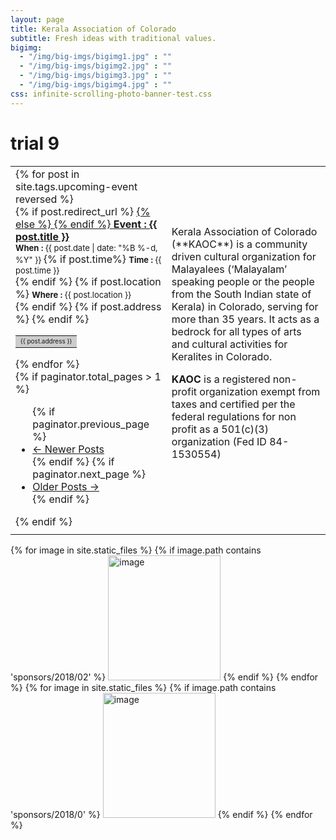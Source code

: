 ```yaml
---
layout: page
title: Kerala Association of Colorado
subtitle: Fresh ideas with traditional values.
bigimg:
  - "/img/big-imgs/bigimg1.jpg" : ""
  - "/img/big-imgs/bigimg2.jpg" : ""
  - "/img/big-imgs/bigimg3.jpg" : ""
  - "/img/big-imgs/bigimg4.jpg" : ""
css: infinite-scrolling-photo-banner-test.css
---
```

<h1> trial 9 </h1>
<table>
	<tr><td>
<div class="row">
  <div class="col-md-8">
  	<!-- No upcoming events at present, please check back later! -->
  	<div class="posts-list">
  		{% for post in site.tags.upcoming-event reversed %}
			<article class="post-preview">
				{% if post.redirect_url %}
				<a href=" {{ post.redirect_url }}">
				{% else %}	
				<a href="{{ post.url | prepend: site.baseurl }}">
				{% endif %}
					<strong>Event : {{ post.title }}</strong> <br/>
				</a>
				<font size="2px">
					<strong>When : </strong> {{ post.date | date: "%B %-d, %Y" }}
				</font>	
				{% if post.time%}
					<font size="2px">
					<strong>Time : </strong>{{ post.time }}	<br/> 
					</font>	
				{% endif %}
				{% if post.location %}
					<font size="2px">
					<strong>Where : </strong> {{ post.location }} <br/>
					</font>	
				{% endif %} 
				{% if post.address %}					
					<table align= "left" style="border:0"><tr style="border:0;background:#cccccc"><td style="border:0">
					<font size="1px"> {{ post.address }} </font><br/>
						</td></tr></table>	
				{% endif %} 	
			</article>
  		{% endfor %}
	</div>
  </div>
	
  <!-- <div class="col-md-2 col-md-offset-1">
  	Our online printing service partner!
  	<a href="https://smartpress.com">
  	   <img src="/img/sponsors/smartpress-logo-blue-horizontal-png.png" alt="Smartpress.com logo" height="40" width="240"/>
	</a>
  </div> -->
  
</div>
{% if paginator.total_pages > 1 %}
	<ul class="pager main-pager">
  	{% if paginator.previous_page %}
  	<li class="previous">
    	<a href="{{ paginator.previous_page_path | prepend: site.baseurl | replace: '//', '/' }}">&larr; Newer Posts</a>
  	</li>
  	{% endif %}
  	{% if paginator.next_page %}
  	<li class="next">
    	<a href="{{ paginator.next_page_path | prepend: site.baseurl | replace: '//', '/' }}">Older Posts &rarr;</a>
  	</li>
  	{% endif %}
	</ul>
	{% endif %}
</td><td> 
Kerala Association of Colorado (**KAOC**) is a community driven cultural organization for Malayalees (‘Malayalam’ speaking people or the people from the South Indian state of Kerala) in Colorado, serving for more than 35 years. It acts as a bedrock for all types of arts and cultural activities for Keralites in Colorado.

**KAOC** is a registered non-profit organization exempt from taxes and certified per the federal regulations for non profit as a 501(c)(3) organization (Fed ID 84-1530554)

</td></tr>
<tr><td>
</td></tr>
</table>	
<div id="container">
    <div class="photobanner">
		{% for image in site.static_files %}
			{% if image.path contains 'sponsors/2018/02' %}
				<a href="{{ site.baseurl }}{{ image.path }}"><img class="first" src="{{ site.baseurl }}{{ image.path }}" alt="image" height="200" width="180"/></a>
			{% endif %}
		{% endfor %}
        <!-- REPEAT First few sponsors-->	
	    {% for image in site.static_files %}
			{% if image.path contains 'sponsors/2018/0' %}
				<a href="{{ site.baseurl }}{{ image.path }}"><img class="first" src="{{ site.baseurl }}{{ image.path }}" alt="image" height="200" width="180"/></a>
			{% endif %}
		{% endfor %}
    </div>
</div>

